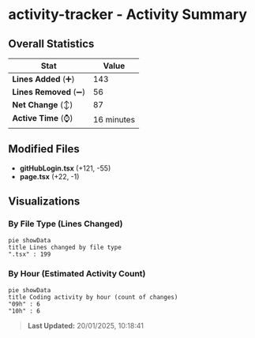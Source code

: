 # activity-tracker - Activity Summary 

## Overall Statistics

| Stat                   | Value                                                             |
| ---------------------- | ----------------------------------------------------------------- |
| **Lines Added** (➕)   | 143                                          |
| **Lines Removed** (➖) | 56                                        |
| **Net Change** (↕)    | 87                |
| **Active Time** (⌚)   | 16 minutes |


## Modified Files
- **gitHubLogin.tsx** (+121, -55)
- **page.tsx** (+22, -1)

## Visualizations

### By File Type (Lines Changed)

```mermaid
pie showData
title Lines changed by file type
".tsx" : 199
```

### By Hour (Estimated Activity Count)

```mermaid
pie showData
title Coding activity by hour (count of changes)
"09h" : 6
"10h" : 6
```


> **Last Updated:** 20/01/2025, 10:18:41